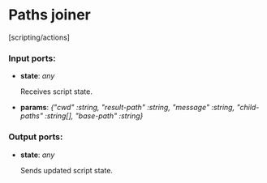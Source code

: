 # Paths joiner

[scripting/actions]

### Input ports:

* __state__: _any_

    Receives script state.



* __params__: _{"cwd" :string, "result-path" :string, "message" :string, "child-paths" :string[], "base-path" :string}_



### Output ports:

* __state__: _any_

    Sends updated script state.



